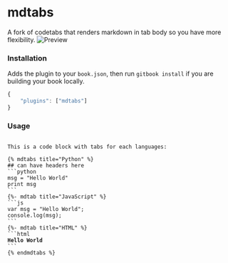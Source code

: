 # mdtabs

A fork of codetabs that renders markdown in tab body so you have more flexibility.
![Preview](./preview.png)

### Installation

Adds the plugin to your `book.json`, then run `gitbook install` if you are building your book locally.

```js
{
    "plugins": ["mdtabs"]
}
```

### Usage

<pre lang="markdown">
<code>
This is a code block with tabs for each languages:

{% mdtabs title="Python" %}
## can have headers here
```python
msg = "Hello World"
print msg
```
{%- mdtab title="JavaScript" %}
```js
var msg = "Hello World";
console.log(msg);
```
{%- mdtab title="HTML" %}
```html
<b>Hello World</b>
```
{% endmdtabs %}
</code>
</pre>
